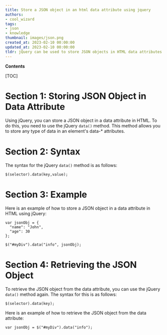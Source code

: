 ```yaml
---
title: Store a JSON object in an html data attribute using jquery
authors:
- cool_wizard
tags:
- json
- knowledge
thumbnail: images/json.png
created_at: 2023-02-10 00:00:00
updated_at: 2023-02-10 00:00:00
tldr: jQuery can be used to store JSON objects in HTML data attributes.
---
```


**Contents**

[TOC]

# Section 1: Storing JSON Object in Data Attribute

Using jQuery, you can store a JSON object in a data attribute in HTML. To do this, you need to use the jQuery `data()` method. This method allows you to store any type of data in an element's data-* attributes.

# Section 2: Syntax

The syntax for the jQuery `data()` method is as follows:

```
$(selector).data(key,value);
```

# Section 3: Example

Here is an example of how to store a JSON object in a data attribute in HTML using jQuery:

```
var jsonObj = {
  "name": "John",
  "age": 30
};

$("#myDiv").data("info", jsonObj);
```

# Section 4: Retrieving the JSON Object

To retrieve the JSON object from the data attribute, you can use the jQuery `data()` method again. The syntax for this is as follows:

```
$(selector).data(key);
```

Here is an example of how to retrieve the JSON object from the data attribute:

```
var jsonObj = $("#myDiv").data("info");
```
